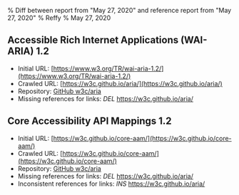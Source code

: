 % Diff between report from "May 27, 2020" and reference report from "May 27, 2020"
% Reffy
% May 27, 2020

## Accessible Rich Internet Applications (WAI-ARIA) 1.2

- Initial URL: [https://www.w3.org/TR/wai-aria-1.2/](https://www.w3.org/TR/wai-aria-1.2/)
- Crawled URL: [https://w3c.github.io/aria/](https://w3c.github.io/aria/)
- Repository: [GitHub w3c/aria](https://github.com/w3c/aria)
- Missing references for links: *DEL* https://w3c.github.io/aria/


## Core Accessibility API Mappings 1.2

- Initial URL: [https://w3c.github.io/core-aam/](https://w3c.github.io/core-aam/)
- Crawled URL: [https://w3c.github.io/core-aam/](https://w3c.github.io/core-aam/)
- Repository: [GitHub w3c/aria](https://github.com/w3c/aria)
- Missing references for links: *DEL* https://w3c.github.io/aria/
- Inconsistent references for links: *INS* https://w3c.github.io/aria/


